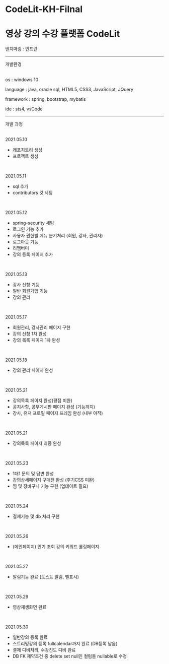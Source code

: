 # CodeLit-KH-Filnal



영상 강의 수강 플랫폼 CodeLit
==============================

벤치마킹 : 인프런


------------------------------------------
개발환경
<br/><br/>

os : windows 10

language : java, oracle sql, HTML5, CSS3, JavaScript, JQuery

framework : spring, bootstrap, mybatis

ide : sts4, vsCode

------------------------------------------
개발 과정
<br/><br/>

2021.05.10
* 레포지토리 생성 
* 프로젝트 생성
<br/>

2021.05.11
* sql 추가  
* contributors 깃 세팅
<br/>

2021.05.12
* spring-security 세팅
* 로그인 기능 추가
* 사용자 권한별 메뉴 분기처리 (회원, 강사, 관리자)
* 로그아웃 기능
* 리멤버미 
* 강의 등록 페이지 추가
<br/>

2021.05.13
* 강사 신청 기능
* 일반 회원가입 기능
* 강의 관리
<br/>

2021.05.17
* 회원관리, 강사관리 페이지 구현
* 강의 신청 1차 완성
* 강의 목록 페이지 1차 완성
<br/>

2021.05.18
* 강의 관리 페이지 완성
<br/>

2021.05.21
* 강의목록 페이지 완성(평점 미완)
* 공지사항, 공부게시판 페이지 완성 (기능까지)
* 강사, 유저 프로필 페이지 프레임 완성 (내부 아직)
<br/>

2021.05.21
* 강의목록 페이지 최종 완성
<br/>

2021.05.23
* 1대1 문의 및 답변 완성
* 강의상세페이지 구매전 완성 (후기CSS 미완)
* 찜 및 장바구니 기능 구현 (업데이트 필요)
<br/>

2021.05.24
* 결제기능 및 db 처리 구현
<br/>

2021.05.26
* (메인페이지) 인기 조회 강의 키워드 롤링페이지
<br/>

2021.05.27
* 알림기능 완료 (토스트 알림, 벨표시)
<br/>

2021.05.29
* 영상재생화면 완료
<br/>

2021.05.30
* 일반강의 등록 완료
* 스트리밍강의 등록 fullcalendar까지 완료 (DB등록 남음)
* 결제 디비처리, 수강진도 디비 완료
* DB FK 제약조건 중 delete set null인 컬럼들 nullable로 수정
<br/>
